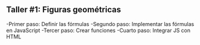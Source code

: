 ## Taller #1: Figuras geométricas

-Primer paso: Definir las fórmulas
-Segundo paso:  Implementar las fórmulas en JavaScript
-Tercer paso: Crear funciones
-Cuarto paso: Integrar JS con HTML